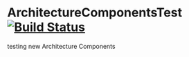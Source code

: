 # ArchitectureComponentsTest [![Build Status](https://travis-ci.org/wengelef/ArchitectureComponentsTest.svg?branch=master)](https://travis-ci.org/wengelef/ArchitectureComponentsTest)
testing new Architecture Components
